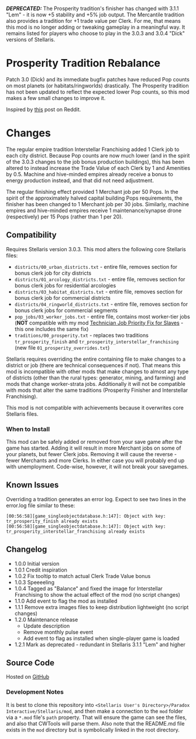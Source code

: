 **_DEPRECATED:_** The Prosperity tradition's finisher has changed with 3.1.1 "Lem" - it is now +5 stability and +5% job output.  The Mercantile tradition also provides a tradition for +1 trade value per Clerk.  For me, that means this mod is no longer adding or tweaking gameplay in a meaningful way.  It remains listed for players who choose to play in the 3.0.3 and 3.0.4 "Dick" versions of Stellaris.

# Prosperity Tradition Rebalance

Patch 3.0 (Dick) and its immediate bugfix patches have reduced Pop counts on most planets (or habitats/ringworlds) drastically.  The Prosperity tradition has not been updated to reflect the expected lower Pop counts, so this mod makes a few small changes to improve it.

Inspired by [this](https://www.reddit.com/r/Stellaris/comments/njvnys/is_there_a_mod_that_rebalanced_the_prosperity/) post on Reddit.

# Changes

The regular empire tradition Interstellar Franchising added 1 Clerk job to each city district.  Because Pop counts are now much lower (and in the spirit of the 3.0.3 changes to the job bonus production buildings), this has been altered to instead increase the Trade Value of each Clerk by 1 and Amenities by 0.5.  Machine and hive-minded empires already receive a bonus to energy production instead, and that did not need adjustment.

The regular finishing effect provided 1 Merchant job per 50 Pops.  In the spirit of the approximately halved capital building Pops requirements, the finisher has been changed to 1 Merchant job per 30 jobs.  Similarly, machine empires and hive-minded empires receive 1 maintenance/synapse drone (respectively) per 15 Pops (rather than 1 per 20).

## Compatibility

Requires Stellaris version 3.0.3.  This mod alters the following core Stellaris files:

* `districts/00_urban_districts.txt` - entire file, removes section for bonus clerk job for city districts
* `districts/01_arcology_districts.txt` - entire file, removes section for bonus clerk jobs for residential arcologies
* `districts/03_habitat_districts.txt` - entire file, removes section for bonus clerk job for commercial districts
* `districts/04_ringworld_districts.txt` - entire file, removes section for bonus clerk jobs for commercial segments
* `pop_jobs/03_worker_jobs.txt` - entire file, contains most worker-tier jobs (**NOT** compatible with my mod [Technician Job Priority Fix for Slaves](https://steamcommunity.com/workshop/filedetails/?id=2484702578) - this one includes the same fix)
* `traditions/00_prosperity.txt` - replaces two traditions `tr_prosperity_finish` and `tr_prosperity_interstellar_franchising` (new file `01_prosperity_overrides.txt`)

Stellaris requires overriding the entire containing file to make changes to a district or job (there are technical consequences if not).  That means this mod is incompatible with other mods that make changes to almost any type of districts (other than the rural types: generator, mining, and farming) and mods that change worker-strata jobs.  Additionally it will not be compatible with mods that alter the same traditions (Prosperity Finisher and Interstellar Franchising).

This mod is not compatible with achievements because it overwrites core Stellaris files.

### When to Install

This mod can be safely added or removed from your save game after the game has started.  Adding it will result in more Merchant jobs on some of your planets, but fewer Clerk jobs.  Removing it will cause the reverse - fewer Merchants and more Clerks.  In either case you will probably end up with unemployment.  Code-wise, however, it will not break your savegames.

## Known Issues

Overriding a tradition generates an error log.  Expect to see two lines in the error.log file similar to these:

```
[00:56:58][game_singleobjectdatabase.h:147]: Object with key: tr_prosperity_finish already exists
[00:56:58][game_singleobjectdatabase.h:147]: Object with key: tr_prosperity_interstellar_franchising already exists
```

## Changelog

* 1.0.0 Initial version
* 1.0.1 Credit inspiration
* 1.0.2 Fix tooltip to match actual Clerk Trade Value bonus
* 1.0.3 Speeeeling
* 1.0.4 Tagged as "Balance" and fixed the image for Interstellar Franchising to show the actual effect of the mod (no script changes)
* 1.1.0 Add event to flag the mod as installed
* 1.1.1 Remove extra images files to keep distribution lightweight (no script changes)
* 1.2.0 Maintenance release
    * Update description
    * Remove monthly pulse event
    * Add event to flag as installed when single-player game is loaded
* 1.2.1 Mark as deprecated - redundant in Stellaris 3.1.1 "Lem" and higher

## Source Code

Hosted on [GitHub](https://github.com/corsairmarks/prosperity_tradition_rebalance)

### Development Notes

It is best to clone this repository into `<Stellaris User's Directory>/Paradox Interactive/Stellaris/mod`, and then make a connection to the `mod` folder via a `*.mod` file's `path` property.  That will ensure the game can see the files, and also that CWTools will parse them.  Also note that the README.md file exists in the `mod` directory but is symbolically linked in the root directory.